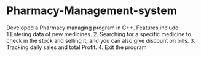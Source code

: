 # Pharmacy-Management-system
Developed a Pharmacy managing program in C++. Features include: 1.Entering data of new medicines. 2. Searching for a specific medicine to check in the stock and selling it, and you can also give discount on bills. 3. Tracking daily sales and total Profit. 4. Exit the program
